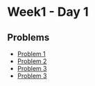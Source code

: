 # Week1 - Day 1

## Problems
- [Problem 1](https://github.com/amirkhan1092/PIPTP-Prep-2025/blob/main/Week1/Day1/solution1.md)
- [Problem 2](https://github.com/savio-sandesh/PIPTP-Prep-2025/blob/main/Week1/Day1/solution2.md)
- [Problem 3](https://github.com/savio-sandesh/PIPTP-Prep-2025/blob/main/Week1/Day1/solution3.md)
- [Problem 3](https://github.com/savio-sandesh/PIPTP-Prep-2025/blob/main/Week1/Day1/solution4.md)
